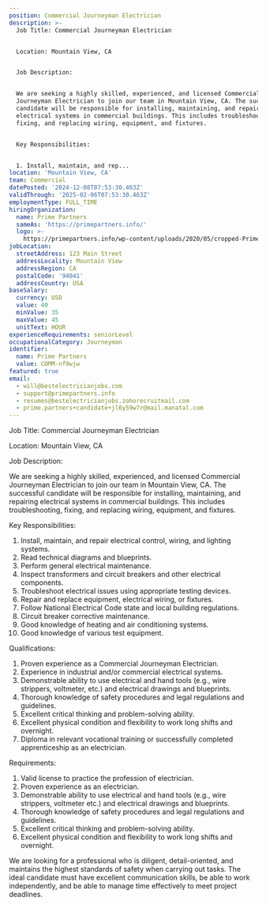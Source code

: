```yaml
---
position: Commercial Journeyman Electrician
description: >-
  Job Title: Commercial Journeyman Electrician 


  Location: Mountain View, CA 


  Job Description: 


  We are seeking a highly skilled, experienced, and licensed Commercial
  Journeyman Electrician to join our team in Mountain View, CA. The successful
  candidate will be responsible for installing, maintaining, and repairing
  electrical systems in commercial buildings. This includes troubleshooting,
  fixing, and replacing wiring, equipment, and fixtures. 


  Key Responsibilities:


  1. Install, maintain, and rep...
location: 'Mountain View, CA'
team: Commercial
datePosted: '2024-12-08T07:53:30.463Z'
validThrough: '2025-02-06T07:53:30.463Z'
employmentType: FULL_TIME
hiringOrganization:
  name: Prime Partners
  sameAs: 'https://primepartners.info/'
  logo: >-
    https://primepartners.info/wp-content/uploads/2020/05/cropped-Prime-Partners-Logo-NO-BG-1-1.png
jobLocation:
  streetAddress: 123 Main Street
  addressLocality: Mountain View
  addressRegion: CA
  postalCode: '94041'
  addressCountry: USA
baseSalary:
  currency: USD
  value: 40
  minValue: 35
  maxValue: 45
  unitText: HOUR
experienceRequirements: seniorLevel
occupationalCategory: Journeyman
identifier:
  name: Prime Partners
  value: COMM-nf9wjw
featured: true
email:
  - will@bestelectricianjobs.com
  - support@primepartners.info
  - resumes@bestelectricianjobs.zohorecruitmail.com
  - prime.partners+candidate+jl6y59w7r@mail.manatal.com
---
```




Job Title: Commercial Journeyman Electrician 

Location: Mountain View, CA 

Job Description: 

We are seeking a highly skilled, experienced, and licensed Commercial Journeyman Electrician to join our team in Mountain View, CA. The successful candidate will be responsible for installing, maintaining, and repairing electrical systems in commercial buildings. This includes troubleshooting, fixing, and replacing wiring, equipment, and fixtures. 

Key Responsibilities:

1. Install, maintain, and repair electrical control, wiring, and lighting systems.
2. Read technical diagrams and blueprints.
3. Perform general electrical maintenance.
4. Inspect transformers and circuit breakers and other electrical components.
5. Troubleshoot electrical issues using appropriate testing devices.
6. Repair and replace equipment, electrical wiring, or fixtures.
7. Follow National Electrical Code state and local building regulations.
8. Circuit breaker corrective maintenance.
9. Good knowledge of heating and air conditioning systems.
10. Good knowledge of various test equipment.

Qualifications:

1. Proven experience as a Commercial Journeyman Electrician.
2. Experience in industrial and/or commercial electrical systems.
3. Demonstrable ability to use electrical and hand tools (e.g., wire strippers, voltmeter, etc.) and electrical drawings and blueprints.
4. Thorough knowledge of safety procedures and legal regulations and guidelines.
5. Excellent critical thinking and problem-solving ability.
6. Excellent physical condition and flexibility to work long shifts and overnight.
7. Diploma in relevant vocational training or successfully completed apprenticeship as an electrician.

Requirements:

1. Valid license to practice the profession of electrician.
2. Proven experience as an electrician.
3. Demonstrable ability to use electrical and hand tools (e.g., wire strippers, voltmeter etc.) and electrical drawings and blueprints.
4. Thorough knowledge of safety procedures and legal regulations and guidelines.
5. Excellent critical thinking and problem-solving ability.
6. Excellent physical condition and flexibility to work long shifts and overnight.

We are looking for a professional who is diligent, detail-oriented, and maintains the highest standards of safety when carrying out tasks. The ideal candidate must have excellent communication skills, be able to work independently, and be able to manage time effectively to meet project deadlines.